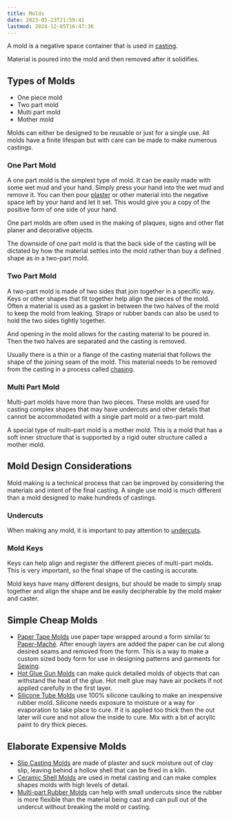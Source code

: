 ```yaml
---
title: Molds
date: 2023-05-23T21:59:41
lastmod: 2024-12-05T16:47:36
---
```


A mold is a negative space container that is used in [casting](./casting.md).

Material is poured into the mold and then removed after it solidifies.

## Types of Molds

- One piece mold
- Two part mold
- Multi part mold
- Mother mold

Molds can either be designed to be reusable or just for a single use. All molds have a finite lifespan but with care can be made to make numerous castings.

### One Part Mold

A one part mold is the simplest type of mold. It can be easily made with some wet mud and your hand. Simply press your hand into the wet mud and remove it. You can then pour [plaster](./plaster.md) or other material into the negative space left by your hand and let it set. This would give you a copy of the positive form of one side of your hand.

One part molds are often used in the making of plaques, signs and other flat planer and decorative objects.

The downside of one part mold is that the back side of the casting will be dictated by how the material settles into the mold rather than buy a defined shape as in a two-part mold.

### Two Part Mold

A two-part mold is made of two sides that join together in a specific way. Keys or other shapes that fit together help align the pieces of the mold. Often a material is used as a gasket in between the two halves of the mold to keep the mold from leaking. Straps or rubber bands can also be used to hold the two sides tightly together.

And opening in the mold allows for the casting material to be poured in. Then the two halves are separated and the casting is removed.

Usually there is a thin or a flange of the casting material that follows the shape of the joining seam of the mold. This material needs to be removed from the casting in a process called [chasing](../metalworking/chasing.md).

### Multi Part Mold

Multi-part molds have more than two pieces. These molds are used for casting complex shapes that may have undercuts and other details that cannot be accommodated with a single part mold or a two-part mold.

A special type of multi-part mold is a mother mold. This is a mold that has a soft inner structure that is supported by a rigid outer structure called a mother mold.

## Mold Design Considerations

Mold making is a technical process that can be improved by considering the materials and intent of the final casting. A single use mold is much different than a mold designed to make hundreds of castings.

### Undercuts

When making any mold, it is important to pay attention to [undercuts](./undercuts.md).

### Mold Keys

Keys can help align and register the different pieces of multi-part molds. This is very important, so the final shape of the casting is accurate.

Mold keys have many different designs, but should be made to simply snap together and align the shape and be easily decipherable by the mold maker and caster.

## Simple Cheap Molds

- [Paper Tape Molds](./paper-tape-molds.md) use paper tape wrapped around a form similar to [Paper-Maché](./paper-maché.md). After enough layers are added the paper can be cut along desired seams and removed from the form. This is a way to make a custom sized body form for use in designing patterns and garments for [Sewing](../sewing/sewing.md).
- [Hot Glue Gun Molds](hot-glue-gun-molds.md) can make quick detailed molds of objects that can withstand the heat of the glue. Hot melt glue may have air pockets if not applied carefully in the first layer.
- [Silicone Tube Molds](./silicone-tube-molds.md) use 100% silicone caulking to make an inexpensive rubber mold. Silicone needs exposure to moisture or a way for evaporation to take place to cure. If it is applied too thick then the out later will cure and not allow the inside to cure. Mix with a bit of acrylic paint to dry thick pieces.

## Elaborate Expensive Molds

- [Slip Casting Molds]() are made of plaster and suck moisture out of clay slip, leaving behind a hollow shell that can be fired in a kiln.
- [Ceramic Shell Molds](../metalworking/ceramic-shell-molds.md) are used in metal casting and can make complex shapes molds with high levels of detail.
- [Multi-part Rubber Molds](./multi-part-rubber-molds.md) can help with small undercuts since the rubber is more flexible than the material being cast and can pull out of the undercut without breaking the mold or casting.
